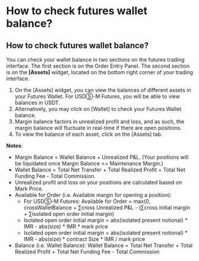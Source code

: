 # How to check futures wallet balance?

## **How to check futures wallet balance?**&#x20;

You can check your wallet balance in two sections on the futures trading interface. The first section is on the Order Entry Panel. The second section is on the **\[Assets]** widget, located on the bottom right corner of your trading interface.

1. On the \[Assets] widget, you can view the balances of different assets in your Futures Wallet. For USDⓈ-M Futures, you will be able to view balances in USDT.
2. Alternatively, you may click on \[Wallet] to check your Futures Wallet balance.
3. Margin balance factors in unrealized profit and loss, and as such, the margin balance will fluctuate in real-time if there are open positions.
4. To view the balance of each asset, click on the \[Assets] tab.

**Notes**:

* Margin Balance = Wallet Balance + Unrealized P\&L. (Your positions will be liquidated once Margin Balance <= Maintenance Margin.)
* Wallet Balance = Total Net Transfer + Total Realized Profit + Total Net Funding Fee - Total Commission.
* Unrealized profit and loss on your positions are calculated based on Mark Price.
* Available for Order (i.e. Available margin for opening a position):
  * For USDⓈ-M Futures: Available for Order = max(0, crossWalletBalance + ∑cross Unrealized P\&L - (∑cross initial margin + ∑isolated open order initial margin)
  * Isolated open order initial margin = abs(isolated present notional) \* IMR - abs(size) \* IMR \* mark price
  * Isolated open order initial margin = abs(isolated present notional) \* IMR - abs(size) \* contract Size \* IMR / mark price
* Balance (i.e. Wallet Balance): Wallet Balance = Total Net Transfer + Total Realized Profit + Total Net Funding Fee - Total Commission
